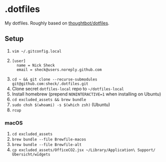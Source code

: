 # .dotfiles

My dotfiles. Roughly based on [thoughtbot/dotfiles](https://github.com/thoughtbot/dotfiles).

## Setup

1. `vim ~/.gitconfig.local`
2. ```
   [user]
     name = Nick Sheck
     email = sheck@users.noreply.github.com
   ```
3. `cd ~ && git clone --recurse-submodules git@github.com:sheck/.dotfiles.git`
4. Clone secret `dotfiles-local` repo to `~/dotfiles-local`
5. Install homebrew (prepend `NONINTERACTIVE=1` when installing on Ubuntu)
6. `cd excluded_assets && brew bundle`
7. `sudo chsh $(whoami) -s $(which zsh)` (Ubuntu)
8. `rcup`

### macOS

1. `cd excluded_assets`
2. `brew bundle --file Brewfile-macos`
3. `brew bundle --file Brewfile-alt`
4. `cp excluded_assets/OfficeCO2.jsx ~/Library/Application\ Support/Übersicht/widgets`
